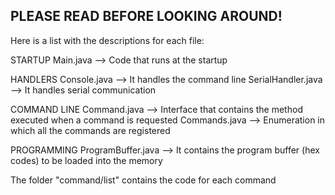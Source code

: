 ## PLEASE READ BEFORE LOOKING AROUND!

Here is a list with the descriptions for each file:

STARTUP
Main.java           -->  Code that runs at the startup

HANDLERS
Console.java        -->  It handles the command line
SerialHandler.java  -->  It handles serial communication

COMMAND LINE
Command.java        -->  Interface that contains the method executed when a command is requested
Commands.java       -->  Enumeration in which all the commands are registered

PROGRAMMING
ProgramBuffer.java  --> It contains the program buffer (hex codes) to be loaded into the memory

The folder "command/list" contains the code for each command
